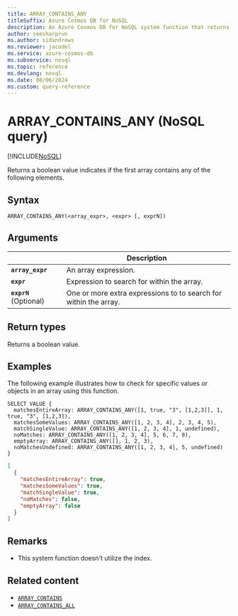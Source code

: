 ```yaml
---
title: ARRAY_CONTAINS_ANY
titleSuffix: Azure Cosmos DB for NoSQL
description: An Azure Cosmos DB for NoSQL system function that returns a boolean indicating whether the array contains any of the specified values.
author: seesharprun
ms.author: sidandrews
ms.reviewer: jacodel
ms.service: azure-cosmos-db
ms.subservice: nosql
ms.topic: reference
ms.devlang: nosql
ms.date: 08/06/2024
ms.custom: query-reference
---
```


# ARRAY_CONTAINS_ANY (NoSQL query)

[!INCLUDE[NoSQL](../../includes/appliesto-nosql.md)]

Returns a boolean value indicates if the first array contains any of the following elements.

## Syntax

```nosql
ARRAY_CONTAINS_ANY(<array_expr>, <expr> [, exprN])
```

## Arguments

| | Description |
| --- | --- |
| **`array_expr`** | An array expression. |
| **`expr`** | Expression to search for within the array. |
| **`exprN`** (Optional) | One or more extra expressions to to search for within the array. |

## Return types
  
Returns a boolean value.

## Examples
  
The following example illustrates how to check for specific values or objects in an array using this function.  

```nosql
SELECT VALUE {
  matchesEntireArray: ARRAY_CONTAINS_ANY([1, true, "3", [1,2,3]], 1, true, "3", [1,2,3]),
  matchesSomeValues: ARRAY_CONTAINS_ANY([1, 2, 3, 4], 2, 3, 4, 5),
  matchSingleValue: ARRAY_CONTAINS_ANY([1, 2, 3, 4], 1, undefined),
  noMatches: ARRAY_CONTAINS_ANY([1, 2, 3, 4], 5, 6, 7, 8),
  emptyArray: ARRAY_CONTAINS_ANY([], 1, 2, 3),
  noMatchesUndefined: ARRAY_CONTAINS_ANY([1, 2, 3, 4], 5, undefined)
}
```

```json
[
  {
    "matchesEntireArray": true,
    "matchesSomeValues": true,
    "matchSingleValue": true,
    "noMatches": false,
    "emptyArray": false
  }
]
```

## Remarks

- This system function doesn't utilize the index.

## Related content

- [`ARRAY_CONTAINS`](array-contains.md)
- [`ARRAY_CONTAINS_ALL`](array-contains-all.md)
